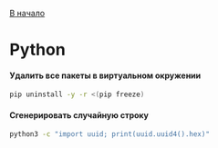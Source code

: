 [В начало](README.md)

# Python

#### Удалить все пакеты в виртуальном окружении

```sh
pip uninstall -y -r <(pip freeze)
```

#### Сгенерировать случайную строку
```sh
python3 -c "import uuid; print(uuid.uuid4().hex)"
```
